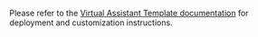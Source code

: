 Please refer to the [Virtual Assistant Template documentation](http://aka.ms/virtualassistantdocs) for deployment and customization instructions.
